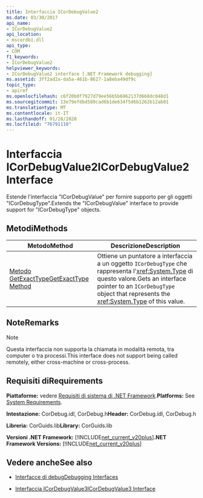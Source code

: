 ```yaml
---
title: Interfaccia ICorDebugValue2
ms.date: 03/30/2017
api_name:
- ICorDebugValue2
api_location:
- mscordbi.dll
api_type:
- COM
f1_keywords:
- ICorDebugValue2
helpviewer_keywords:
- ICorDebugValue2 interface [.NET Framework debugging]
ms.assetid: 3ff2ad2a-da5a-461b-8627-1a8eba49df9c
topic_type:
- apiref
ms.openlocfilehash: c6f20b0f7927d79ee56b5b6962137d668dc048d1
ms.sourcegitcommit: 13e79efdbd589cad6b1de634f5d6b1262b12ab01
ms.translationtype: MT
ms.contentlocale: it-IT
ms.lasthandoff: 01/28/2020
ms.locfileid: "76791110"
---
```

# <a name="icordebugvalue2-interface"></a><span data-ttu-id="8f4ae-102">Interfaccia ICorDebugValue2</span><span class="sxs-lookup"><span data-stu-id="8f4ae-102">ICorDebugValue2 Interface</span></span>
<span data-ttu-id="8f4ae-103">Estende l'interfaccia "ICorDebugValue" per fornire supporto per gli oggetti "ICorDebugType".</span><span class="sxs-lookup"><span data-stu-id="8f4ae-103">Extends the "ICorDebugValue" interface to provide support for "ICorDebugType" objects.</span></span>  
  
## <a name="methods"></a><span data-ttu-id="8f4ae-104">Metodi</span><span class="sxs-lookup"><span data-stu-id="8f4ae-104">Methods</span></span>  
  
|<span data-ttu-id="8f4ae-105">Metodo</span><span class="sxs-lookup"><span data-stu-id="8f4ae-105">Method</span></span>|<span data-ttu-id="8f4ae-106">Descrizione</span><span class="sxs-lookup"><span data-stu-id="8f4ae-106">Description</span></span>|  
|------------|-----------------|  
|[<span data-ttu-id="8f4ae-107">Metodo GetExactType</span><span class="sxs-lookup"><span data-stu-id="8f4ae-107">GetExactType Method</span></span>](icordebugvalue2-getexacttype-method.md)|<span data-ttu-id="8f4ae-108">Ottiene un puntatore a interfaccia a un oggetto `ICorDebugType` che rappresenta l'<xref:System.Type> di questo valore.</span><span class="sxs-lookup"><span data-stu-id="8f4ae-108">Gets an interface pointer to an `ICorDebugType` object that represents the <xref:System.Type> of this value.</span></span>|  
  
## <a name="remarks"></a><span data-ttu-id="8f4ae-109">Note</span><span class="sxs-lookup"><span data-stu-id="8f4ae-109">Remarks</span></span>  
  
> [!NOTE]
> <span data-ttu-id="8f4ae-110">Questa interfaccia non supporta la chiamata in modalità remota, tra computer o tra processi.</span><span class="sxs-lookup"><span data-stu-id="8f4ae-110">This interface does not support being called remotely, either cross-machine or cross-process.</span></span>  
  
## <a name="requirements"></a><span data-ttu-id="8f4ae-111">Requisiti di</span><span class="sxs-lookup"><span data-stu-id="8f4ae-111">Requirements</span></span>  
 <span data-ttu-id="8f4ae-112">**Piattaforme:** vedere [Requisiti di sistema di .NET Framework](../../../../docs/framework/get-started/system-requirements.md).</span><span class="sxs-lookup"><span data-stu-id="8f4ae-112">**Platforms:** See [System Requirements](../../../../docs/framework/get-started/system-requirements.md).</span></span>  
  
 <span data-ttu-id="8f4ae-113">**Intestazione:** CorDebug.idl, CorDebug.h</span><span class="sxs-lookup"><span data-stu-id="8f4ae-113">**Header:** CorDebug.idl, CorDebug.h</span></span>  
  
 <span data-ttu-id="8f4ae-114">**Libreria:** CorGuids.lib</span><span class="sxs-lookup"><span data-stu-id="8f4ae-114">**Library:** CorGuids.lib</span></span>  
  
 <span data-ttu-id="8f4ae-115">**Versioni .NET Framework:** [!INCLUDE[net_current_v20plus](../../../../includes/net-current-v20plus-md.md)]</span><span class="sxs-lookup"><span data-stu-id="8f4ae-115">**.NET Framework Versions:** [!INCLUDE[net_current_v20plus](../../../../includes/net-current-v20plus-md.md)]</span></span>  
  
## <a name="see-also"></a><span data-ttu-id="8f4ae-116">Vedere anche</span><span class="sxs-lookup"><span data-stu-id="8f4ae-116">See also</span></span>

- [<span data-ttu-id="8f4ae-117">Interfacce di debug</span><span class="sxs-lookup"><span data-stu-id="8f4ae-117">Debugging Interfaces</span></span>](debugging-interfaces.md)

- [<span data-ttu-id="8f4ae-118">Interfaccia ICorDebugValue3</span><span class="sxs-lookup"><span data-stu-id="8f4ae-118">ICorDebugValue3 Interface</span></span>](icordebugvalue3-interface.md)
